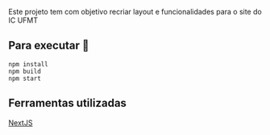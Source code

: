 Este projeto tem com objetivo recriar layout e funcionalidades para o site do IC UFMT

## Para executar 🔧

```shell
npm install
npm build
npm start
```

## Ferramentas utilizadas
[NextJS](https://nextjs.org/)
